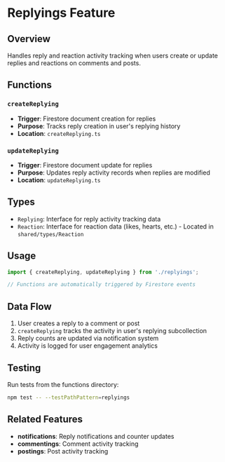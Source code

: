 # Replyings Feature

## Overview
Handles reply and reaction activity tracking when users create or update replies and reactions on comments and posts.

## Functions

### `createReplying`
- **Trigger**: Firestore document creation for replies
- **Purpose**: Tracks reply creation in user's replying history
- **Location**: `createReplying.ts`

### `updateReplying`
- **Trigger**: Firestore document update for replies
- **Purpose**: Updates reply activity records when replies are modified
- **Location**: `updateReplying.ts`

## Types
- `Replying`: Interface for reply activity tracking data
- `Reaction`: Interface for reaction data (likes, hearts, etc.) - Located in `shared/types/Reaction`

## Usage
```typescript
import { createReplying, updateReplying } from './replyings';

// Functions are automatically triggered by Firestore events
```

## Data Flow
1. User creates a reply to a comment or post
2. `createReplying` tracks the activity in user's replying subcollection
3. Reply counts are updated via notification system
4. Activity is logged for user engagement analytics

## Testing
Run tests from the functions directory:
```bash
npm test -- --testPathPattern=replyings
```

## Related Features
- **notifications**: Reply notifications and counter updates
- **commentings**: Comment activity tracking
- **postings**: Post activity tracking